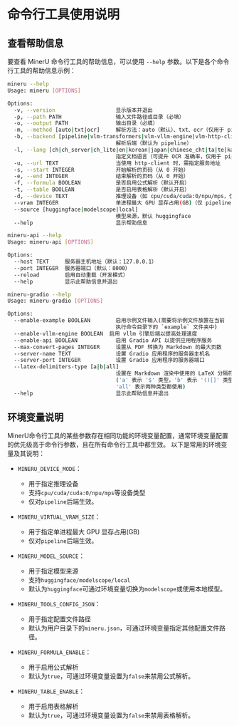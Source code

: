 # 命令行工具使用说明

## 查看帮助信息
要查看 MinerU 命令行工具的帮助信息，可以使用 `--help` 参数。以下是各个命令行工具的帮助信息示例：
```bash
mineru --help
Usage: mineru [OPTIONS]

Options:
  -v, --version                   显示版本并退出
  -p, --path PATH                 输入文件路径或目录（必填）
  -o, --output PATH               输出目录（必填）
  -m, --method [auto|txt|ocr]     解析方法：auto（默认）、txt、ocr（仅用于 pipeline 后端）
  -b, --backend [pipeline|vlm-transformers|vlm-vllm-engine|vlm-http-client]
                                  解析后端（默认为 pipeline）
  -l, --lang [ch|ch_server|ch_lite|en|korean|japan|chinese_cht|ta|te|ka|th|el|latin|arabic|east_slavic|cyrillic|devanagari]
                                  指定文档语言（可提升 OCR 准确率，仅用于 pipeline 后端）
  -u, --url TEXT                  当使用 http-client 时，需指定服务地址
  -s, --start INTEGER             开始解析的页码（从 0 开始）
  -e, --end INTEGER               结束解析的页码（从 0 开始）
  -f, --formula BOOLEAN           是否启用公式解析（默认开启）
  -t, --table BOOLEAN             是否启用表格解析（默认开启）
  -d, --device TEXT               推理设备（如 cpu/cuda/cuda:0/npu/mps，仅 pipeline 后端）
  --vram INTEGER                  单进程最大 GPU 显存占用(GB)（仅 pipeline 后端）
  --source [huggingface|modelscope|local]
                                  模型来源，默认 huggingface
  --help                          显示帮助信息
```
```bash
mineru-api --help
Usage: mineru-api [OPTIONS]

Options:
  --host TEXT     服务器主机地址（默认：127.0.0.1）
  --port INTEGER  服务器端口（默认：8000）
  --reload        启用自动重载（开发模式）
  --help          显示此帮助信息并退出
```
```bash
mineru-gradio --help
Usage: mineru-gradio [OPTIONS]

Options:
  --enable-example BOOLEAN        启用示例文件输入(需要将示例文件放置在当前
                                  执行命令目录下的 `example` 文件夹中)
  --enable-vllm-engine BOOLEAN  启用 vllm 引擎后端以提高处理速度
  --enable-api BOOLEAN            启用 Gradio API 以提供应用程序服务
  --max-convert-pages INTEGER     设置从 PDF 转换为 Markdown 的最大页数
  --server-name TEXT              设置 Gradio 应用程序的服务器主机名
  --server-port INTEGER           设置 Gradio 应用程序的服务器端口
  --latex-delimiters-type [a|b|all]
                                  设置在 Markdown 渲染中使用的 LaTeX 分隔符类型
                                  ('a' 表示 '$' 类型，'b' 表示 '()[]' 类型，
                                  'all' 表示两种类型都使用)
  --help                          显示此帮助信息并退出
```

## 环境变量说明

MinerU命令行工具的某些参数存在相同功能的环境变量配置，通常环境变量配置的优先级高于命令行参数，且在所有命令行工具中都生效。
以下是常用的环境变量及其说明： 

- `MINERU_DEVICE_MODE`：

  * 用于指定推理设备
  * 支持`cpu/cuda/cuda:0/npu/mps`等设备类型
  * 仅对`pipeline`后端生效。
  
- `MINERU_VIRTUAL_VRAM_SIZE`：

  * 用于指定单进程最大 GPU 显存占用(GB)
  * 仅对`pipeline`后端生效。
  
- `MINERU_MODEL_SOURCE`：

  * 用于指定模型来源
  * 支持`huggingface/modelscope/local`
  * 默认为`huggingface`可通过环境变量切换为`modelscope`或使用本地模型。
  
- `MINERU_TOOLS_CONFIG_JSON`：

  * 用于指定配置文件路径
  * 默认为用户目录下的`mineru.json`，可通过环境变量指定其他配置文件路径。
  
- `MINERU_FORMULA_ENABLE`：

  * 用于启用公式解析
  * 默认为`true`，可通过环境变量设置为`false`来禁用公式解析。
  
- `MINERU_TABLE_ENABLE`：

  * 用于启用表格解析
  * 默认为`true`，可通过环境变量设置为`false`来禁用表格解析。
